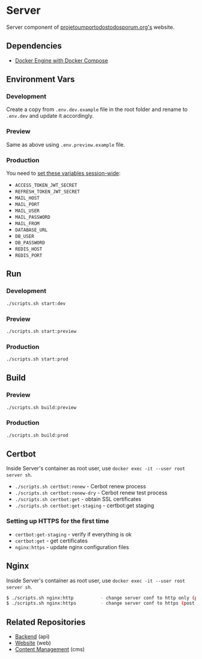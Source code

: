 # Server
Server component of [projetoumportodostodosporum.org's](https://projetoumportodostodosporum.org) website.


## Dependencies
- [Docker Engine with Docker Compose](https://docs.docker.com/engine/install/)


## Environment Vars
### Development
Create a copy from ``.env.dev.example`` file in the root folder and rename to ``.env.dev`` and update it accordingly.

### Preview
Same as above using ``.env.preview.example`` file.

### Production
You need to [set these variables session-wide](https://help.ubuntu.com/community/EnvironmentVariables#Session-wide_environment_variables):
- ``ACCESS_TOKEN_JWT_SECRET``
- ``REFRESH_TOKEN_JWT_SECRET``
- ``MAIL_HOST``
- ``MAIL_PORT``
- ``MAIL_USER``
- ``MAIL_PASSWORD``
- ``MAIL_FROM``
- ``DATABASE_URL``
- ``DB_USER``
- ``DB_PASSWORD``
- ``REDIS_HOST``
- ``REDIS_PORT``


## Run
### Development
```bash
./scripts.sh start:dev
```
### Preview
```bash
./scripts.sh start:preview
```
### Production
```bash
./scripts.sh start:prod
```

## Build
### Preview
```bash
./scripts.sh build:preview
```
### Production
```bash
./scripts.sh build:prod
```

## Certbot
Inside Server's container as root user, use ``docker exec -it --user root server sh``.

- ``./scripts.sh certbot:renew``       - Cerbot renew process
- ``./scripts.sh certbot:renew-dry``   - Cerbot renew test process
- ``./scripts.sh certbot:get``         - obtain SSL certificates
- ``./scripts.sh certbot:get-staging`` - certbot:get staging


### Setting up HTTPS for the first time
- ``certbot:get-staging`` - verify if everything is ok
- ``certbot:get`` - get certificates 
- ``nginx:https`` - update nginx configuration files 


## Nginx
Inside Server's container as root user, use ``docker exec -it --user root server sh``.

```sh
$ ./scripts.sh nginx:http          - change server conf to http only (pre SSL certificates)
$ ./scripts.sh nginx:https         - change server conf to https (post SSL certificates)
```


## Related Repositories
- [Backend](https://github.com/ProjetoUmPorTodosTodosPorUm/api) (api)
- [Website](https://github.com/ProjetoUmPorTodosTodosPorUm/web) (web)
- [Content Management](https://github.com/ProjetoUmPorTodosTodosPorUm/cms) (cms)
